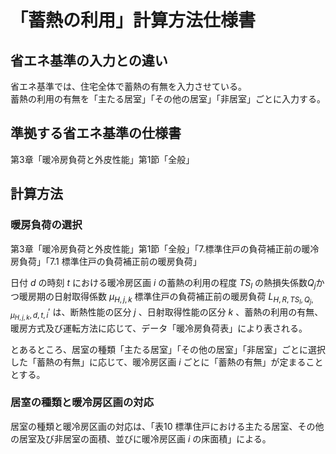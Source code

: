 # 「蓄熱の利用」計算方法仕様書

## 省エネ基準の入力との違い

省エネ基準では、住宅全体で蓄熱の有無を入力させている。  
蓄熱の利用の有無を「主たる居室」「その他の居室」「非居室」ごとに入力する。  

## 準拠する省エネ基準の仕様書
第3章「暖冷房負荷と外皮性能」第1節「全般」  

## 計算方法

### 暖房負荷の選択

第3章「暖冷房負荷と外皮性能」第1節「全般」「7.標準住戸の負荷補正前の暖冷房負荷」「7.1 標準住戸の負荷補正前の暖房負荷」

日付 $d$ の時刻 $t$ における暖冷房区画 $i$ の蓄熱の利用の程度 $TS_l$ の熱損失係数$Q_j$かつ暖房期の日射取得係数 $\mu_{H,j,k}$ 標準住戸の負荷補正前の暖房負荷 $L_{H,R,TS_l,Q_j,\mu_{H,j,k},d,t,i}'$ は、断熱性能の区分 $j$ 、日射取得性能の区分 $k$ 、蓄熱の利用の有無、暖房方式及び運転方法に応じて、データ「暖冷房負荷表」により表される。

とあるところ、居室の種類「主たる居室」「その他の居室」「非居室」ごとに選択した「蓄熱の有無」に応じて、暖冷房区画 $i$ ごとに「蓄熱の有無」が定まることとする。  

### 居室の種類と暖冷房区画の対応

居室の種類と暖冷房区画の対応は、「表10 標準住戸における主たる居室、その他の居室及び非居室の面積、並びに暖冷房区画 $i$ の床面積」による。
